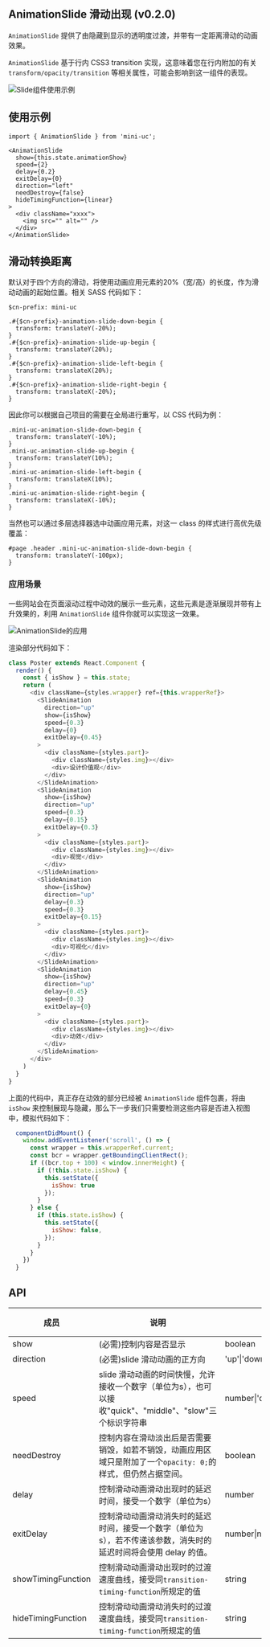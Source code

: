 ## AnimationSlide 滑动出现 (v0.2.0)

`AnimationSlide` 提供了由隐藏到显示的透明度过渡，并带有一定距离滑动的动画效果。

`AnimationSlide` 基于行内 CSS3 transition 实现，这意味着您在行内附加的有关 `transform/opacity/transition` 等相关属性，可能会影响到这一组件的表现。

![Slide组件使用示例](images/slide.gif)

## 使用示例

```
import { AnimationSlide } from 'mini-uc';

<AnimationSlide
  show={this.state.animationShow}
  speed={2}
  delay={0.2}
  exitDelay={0}
  direction="left"
  needDestroy={false}
  hideTimingFunction={linear}
>
  <div className="xxxx">
    <img src="" alt="" />
  </div>
</AnimationSlide>
```

## 滑动转换距离

默认对于四个方向的滑动，将使用动画应用元素的20%（宽/高）的长度，作为滑动动画的起始位置。相关 SASS 代码如下：

```
$cn-prefix: mini-uc

.#{$cn-prefix}-animation-slide-down-begin {
  transform: translateY(-20%);
}
.#{$cn-prefix}-animation-slide-up-begin {
  transform: translateY(20%);
}
.#{$cn-prefix}-animation-slide-left-begin {
  transform: translateX(20%);
}
.#{$cn-prefix}-animation-slide-right-begin {
  transform: translateX(-20%);
}
```

因此你可以根据自己项目的需要在全局进行重写，以 CSS 代码为例：

```
.mini-uc-animation-slide-down-begin {
  transform: translateY(-10%);
}
.mini-uc-animation-slide-up-begin {
  transform: translateY(10%);
}
.mini-uc-animation-slide-left-begin {
  transform: translateX(10%);
}
.mini-uc-animation-slide-right-begin {
  transform: translateX(-10%);
}
```

当然也可以通过多层选择器选中动画应用元素，对这一 class 的样式进行高优先级覆盖：

```
#page .header .mini-uc-animation-slide-down-begin {
  transform: translateY(-100px);
}
```

### 应用场景

一些网站会在页面滚动过程中动效的展示一些元素，这些元素是逐渐展现并带有上升效果的，利用 `AnimationSlide` 组件你就可以实现这一效果。

![AnimationSlide的应用](images/slideDemo.gif)

渲染部分代码如下：

```javascript
class Poster extends React.Component {
  render() {
    const { isShow } = this.state;
    return (
      <div className={styles.wrapper} ref={this.wrapperRef}>
        <SlideAnimation
          direction="up"
          show={isShow}
          speed={0.3}
          delay={0}
          exitDelay={0.45}
        >
          <div className={styles.part}>
            <div className={styles.img}></div>
            <div>设计价值观</div>
          </div>
        </SlideAnimation>
        <SlideAnimation
          show={isShow}
          direction="up"
          speed={0.3}
          delay={0.15}
          exitDelay={0.3}
        >
          <div className={styles.part}>
            <div className={styles.img}></div>
            <div>视觉</div>
          </div>
        </SlideAnimation>
        <SlideAnimation
          show={isShow}
          direction="up"
          delay={0.3}
          speed={0.3}
          exitDelay={0.15}
        >
          <div className={styles.part}>
            <div className={styles.img}></div>
            <div>可视化</div>
          </div>
        </SlideAnimation>
        <SlideAnimation
          show={isShow}
          direction="up"
          delay={0.45}
          speed={0.3}
          exitDelay={0}
        >
          <div className={styles.part}>
            <div className={styles.img}></div>
            <div>动效</div>
          </div>
        </SlideAnimation>
      </div>
    )
  }
}
```

上面的代码中，真正存在动效的部分已经被 `AnimationSlide` 组件包裹，将由 `isShow` 来控制展现与隐藏，那么下一步我们只需要检测这些内容是否进入视图中，模拟代码如下：

```javascript
  componentDidMount() {
    window.addEventListener('scroll', () => {
      const wrapper = this.wrapperRef.current;
      const bcr = wrapper.getBoundingClientRect();
      if ((bcr.top + 100) < window.innerHeight) {
        if (!this.state.isShow) {
          this.setState({
            isShow: true
          });
        }
      } else {
        if (this.state.isShow) {
          this.setState({
            isShow: false,
          });
        }
      }
    })
  }
```

## API

| 成员 | 说明 | 类型 | 默认值 | 版本 |
| --- | --- | --- | --- | --- |
| show | (必需)控制内容是否显示 | boolean | false | |
| direction | (必需)slide 滑动动画的正方向 | 'up'\|'down'\|'left'\|'right'| 'down' | |
| speed | slide 滑动动画的时间快慢，允许接收一个数字（单位为s），也可以接收"quick"、"middle"、"slow"三个标识字符串 | number\|'quick'\|'slow'\|'middle' | 0.5 | |
| needDestroy | 控制内容在滑动淡出后是否需要销毁，如若不销毁，动画应用区域只是附加了一个`opacity: 0;`的样式，但仍然占据空间。 | boolean | false | |
| delay | 控制滑动动画滑动出现时的延迟时间，接受一个数字（单位为s） | number | 0 | |
| exitDelay | 控制滑动动画滑动消失时的延迟时间，接受一个数字（单位为s），若不传递该参数，消失时的延迟时间将会使用 delay 的值。 | number\|null | |
| showTimingFunction | 控制滑动动画滑动出现时的过渡速度曲线，接受同`transition-timing-function`所规定的值 | string | ease | |
| hideTimingFunction | 控制滑动动画滑动消失时的过渡速度曲线，接受同`transition-timing-function`所规定的值 | string | ease | |